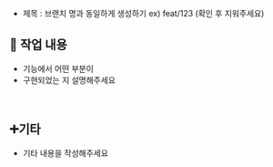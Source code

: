 - 제목 : 브랜치 명과 동일하게 생성하기
ex) feat/123
(확인 후 지워주세요)

## 🔎 작업 내용
  - 기능에서 어떤 부분이
  - 구현되었는 지 설명해주세요
<br/>

 ## ➕기타
 - 기타 내용을 작성해주세요

<br/>
